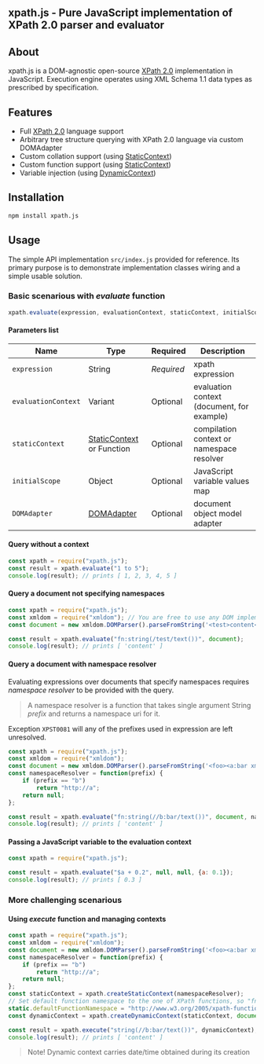 xpath.js - Pure JavaScript implementation of XPath 2.0 parser and evaluator
---

## About
xpath.js is a DOM-agnostic open-source [XPath 2.0](https://www.w3.org/TR/xpath20/) implementation in JavaScript.
Execution engine operates using XML Schema 1.1 data types as prescribed by specification.

## Features
- Full [XPath 2.0](https://www.w3.org/TR/xpath20/) language support
- Arbitrary tree structure querying with XPath 2.0 language via custom DOMAdapter
- Custom collation support (using [StaticContext](./src/classes/StaticContext.js))
- Custom function support (using [StaticContext](./src/classes/StaticContext.js))
- Variable injection (using [DynamicContext](./src/classes/DynamicContext.js))

## Installation

```bash
npm install xpath.js
```

## Usage

The simple API implementation `src/index.js` provided for reference. 
Its primary purpose is to demonstrate implementation classes wiring and a simple usable solution.

### Basic scenarious with *evaluate* function

```js
xpath.evaluate(expression, evaluationContext, staticContext, initialScope, DOMAdapter)
```

#### Parameters list

| Name | Type | Required | Description |
| --- | --- | --- | --- |
| `expression` | String | *Required* | xpath expression |
| `evaluationContext` | Variant | Optional | evaluation context (document, for example) |
| `staticContext`| [StaticContext](./src/classes/StaticContext.js) or Function | Optional | compilation context or namespace resolver |
| `initialScope` | Object | Optional | JavaScript variable values map |
| `DOMAdapter` | [DOMAdapter](./src/classes/DOMAdapter.js) | Optional | document object model adapter |

#### Query without a context
```js
const xpath = require("xpath.js");
const result = xpath.evaluate("1 to 5");
console.log(result); // prints [ 1, 2, 3, 4, 5 ]
```

#### Query a document not specifying namespaces
```js
const xpath = require("xpath.js");
const xmldom = require("xmldom"); // You are free to use any DOM implementation
const document = new xmldom.DOMParser().parseFromString('<test>content</test>');

const result = xpath.evaluate("fn:string(/test/text())", document);
console.log(result); // prints [ 'content' ]
```

#### Query a document with namespace resolver
Evaluating expressions over documents that specify namespaces requires *namespace resolver* to be provided with the query. 

> A namespace resolver is a function that takes single argument String *prefix* and returns a namespace uri for it. 

Exception `XPST0081` will any of the prefixes used in expression are left unresolved.
```js
const xpath = require("xpath.js");
const xmldom = require("xmldom");
const document = new xmldom.DOMParser().parseFromString('<foo><a:bar xmlns:a="http://a">content</a:bar></foo>');
const namespaceResolver = function(prefix) {
    if (prefix == "b")
        return "http://a";
    return null;
};

const result = xpath.evaluate("fn:string(//b:bar/text())", document, namespaceResolver);
console.log(result); // prints [ 'content' ]
```

#### Passing a JavaScript variable to the evaluation context
```js
const xpath = require("xpath.js");

const result = xpath.evaluate("$a + 0.2", null, null, {a: 0.1});
console.log(result); // prints [ 0.3 ]
```

### More challenging scenarious

#### Using *execute* function and managing contexts
```js
const xpath = require("xpath.js");
const xmldom = require("xmldom");
const document = new xmldom.DOMParser().parseFromString('<foo><a:bar xmlns:a="http://a">content</a:bar></foo>');
const namespaceResolver = function(prefix) {
    if (prefix == "b")
        return "http://a";
    return null;
};
const staticContext = xpath.createStaticContext(namespaceResolver);
// Set default function namespace to the one of XPath functions, so "fn" prefix can be dropped in queries
static.defaultFunctionNamespace = "http://www.w3.org/2005/xpath-functions";
const dynamicContext = xpath.createDynamicContext(staticContext, document);

const result = xpath.execute("string(//b:bar/text())", dynamicContext);
console.log(result); // prints [ 'content' ]
```

> Note! Dynamic context carries date/time obtained during its creation